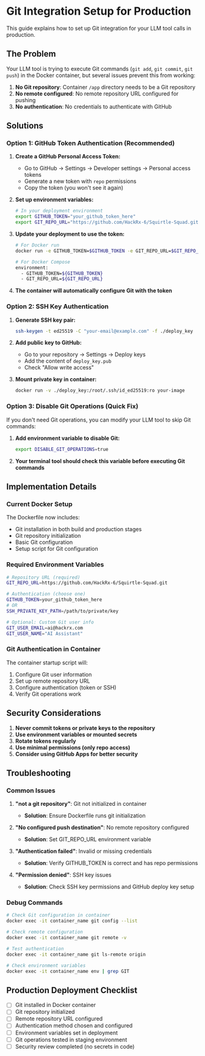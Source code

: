 # Git Integration Setup for Production

This guide explains how to set up Git integration for your LLM tool calls in production.

## The Problem

Your LLM tool is trying to execute Git commands (`git add`, `git commit`, `git push`) in the Docker container, but several issues prevent this from working:

1. **No Git repository**: Container `/app` directory needs to be a Git repository
2. **No remote configured**: No remote repository URL configured for pushing
3. **No authentication**: No credentials to authenticate with GitHub

## Solutions

### Option 1: GitHub Token Authentication (Recommended)

1. **Create a GitHub Personal Access Token:**

   - Go to GitHub → Settings → Developer settings → Personal access tokens
   - Generate a new token with `repo` permissions
   - Copy the token (you won't see it again)

2. **Set up environment variables:**

   ```bash
   # In your deployment environment
   export GITHUB_TOKEN="your_github_token_here"
   export GIT_REPO_URL="https://github.com/HackRx-6/Squirtle-Squad.git"
   ```

3. **Update your deployment to use the token:**

   ```bash
   # For Docker run
   docker run -e GITHUB_TOKEN=$GITHUB_TOKEN -e GIT_REPO_URL=$GIT_REPO_URL your-image

   # For Docker Compose
   environment:
     - GITHUB_TOKEN=${GITHUB_TOKEN}
     - GIT_REPO_URL=${GIT_REPO_URL}
   ```

4. **The container will automatically configure Git with the token**

### Option 2: SSH Key Authentication

1. **Generate SSH key pair:**

   ```bash
   ssh-keygen -t ed25519 -C "your-email@example.com" -f ./deploy_key
   ```

2. **Add public key to GitHub:**

   - Go to your repository → Settings → Deploy keys
   - Add the content of `deploy_key.pub`
   - Check "Allow write access"

3. **Mount private key in container:**
   ```bash
   docker run -v ./deploy_key:/root/.ssh/id_ed25519:ro your-image
   ```

### Option 3: Disable Git Operations (Quick Fix)

If you don't need Git operations, you can modify your LLM tool to skip Git commands:

1. **Add environment variable to disable Git:**

   ```bash
   export DISABLE_GIT_OPERATIONS=true
   ```

2. **Your terminal tool should check this variable before executing Git commands**

## Implementation Details

### Current Docker Setup

The Dockerfile now includes:

- Git installation in both build and production stages
- Git repository initialization
- Basic Git configuration
- Setup script for Git configuration

### Required Environment Variables

```bash
# Repository URL (required)
GIT_REPO_URL=https://github.com/HackRx-6/Squirtle-Squad.git

# Authentication (choose one)
GITHUB_TOKEN=your_github_token_here
# OR
SSH_PRIVATE_KEY_PATH=/path/to/private/key

# Optional: Custom Git user info
GIT_USER_EMAIL=ai@hackrx.com
GIT_USER_NAME="AI Assistant"
```

### Git Authentication in Container

The container startup script will:

1. Configure Git user information
2. Set up remote repository URL
3. Configure authentication (token or SSH)
4. Verify Git operations work

## Security Considerations

1. **Never commit tokens or private keys to the repository**
2. **Use environment variables or mounted secrets**
3. **Rotate tokens regularly**
4. **Use minimal permissions (only repo access)**
5. **Consider using GitHub Apps for better security**

## Troubleshooting

### Common Issues

1. **"not a git repository"**: Git not initialized in container

   - **Solution**: Ensure Dockerfile runs git initialization

2. **"No configured push destination"**: No remote repository configured

   - **Solution**: Set GIT_REPO_URL environment variable

3. **"Authentication failed"**: Invalid or missing credentials

   - **Solution**: Verify GITHUB_TOKEN is correct and has repo permissions

4. **"Permission denied"**: SSH key issues
   - **Solution**: Check SSH key permissions and GitHub deploy key setup

### Debug Commands

```bash
# Check Git configuration in container
docker exec -it container_name git config --list

# Check remote configuration
docker exec -it container_name git remote -v

# Test authentication
docker exec -it container_name git ls-remote origin

# Check environment variables
docker exec -it container_name env | grep GIT
```

## Production Deployment Checklist

- [ ] Git installed in Docker container
- [ ] Git repository initialized
- [ ] Remote repository URL configured
- [ ] Authentication method chosen and configured
- [ ] Environment variables set in deployment
- [ ] Git operations tested in staging environment
- [ ] Security review completed (no secrets in code)
